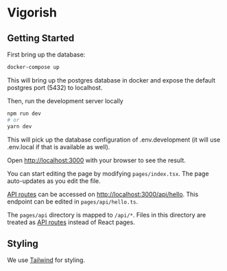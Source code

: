 # Vigorish

## Getting Started

First bring up the database:

```bash
docker-compose up
```

This will bring up the postgres database in docker and expose the
default postgres port (5432) to localhost.

Then, run the development server locally

```bash
npm run dev
# or
yarn dev
```

This will pick up the database configuration of .env.development
(it will use .env.local if that is available as well).

Open [http://localhost:3000](http://localhost:3000) with your browser to see the result.

You can start editing the page by modifying `pages/index.tsx`. The page auto-updates as you edit the file.

[API routes](https://nextjs.org/docs/api-routes/introduction) can be accessed on [http://localhost:3000/api/hello](http://localhost:3000/api/hello). This endpoint can be edited in `pages/api/hello.ts`.

The `pages/api` directory is mapped to `/api/*`. Files in this directory are treated as [API routes](https://nextjs.org/docs/api-routes/introduction) instead of React pages.

## Styling

We use [Tailwind](https://tailwindcss.com/) for styling.
